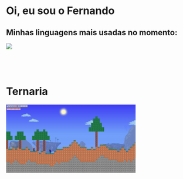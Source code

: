 <h1>Oi, eu sou o Fernando</h1>

<h2>Minhas linguagens mais usadas no momento:</h2>
<img width="40%" src="https://github-readme-stats.vercel.app/api/top-langs/?username=fernandohka&layout=donut&theme=neon"/>

#
<br>
<h1>Ternaria</h1>
<img width="70%" src="https://raw.githubusercontent.com/AmiltonMn/AmiltonMn/main/Ternaria.png"/>
